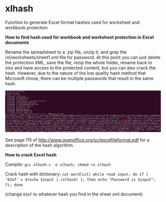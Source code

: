 # xlhash
Function to generate Excel format hashes used for worksheet and workbook protection


**How to find hash used for workbook and worksheet protection in Excel documents**

Rename the spreadsheet to a .zip file, unzip it, and grep the /xl/worksheets/sheet1.xml file for password. At this point you can just delete the protection XML, save the file, rezip the whole folder, rename back to xlsx and have access to the protected content, but you can also crack the hash. However, due to the nature of the low quality hash method that Microsoft chose, there can be multiple passwords that result in the same hash.

![screenshot showing results of mv test.xlsx test.zip;unzip test.zip;grep password xl/worksheets/sheet1.xml | tail -c 2000 |grep password](https://raw.githubusercontent.com/MikeKozlowicz/xlhash/main/images/Screenshot%20from%202021-10-23%2011-52-47.png?raw=true "screenshot of finding hash")


See page 115 of http://www.openoffice.org/sc/excelfileformat.pdf for a description of the hash algorithm.

**How to crack Excel hash**

Compile: `gcc xlhash.c -o xlhash; chmod +x xlhash`

Crack hash with dictionary: `cat wordlist| while read input; do if [ '83af' = $(echo $input |./xlhash) ]; then echo "Password is $input"; fi; done`

(change `83af` to whatever hash you find in the sheet xml document)
